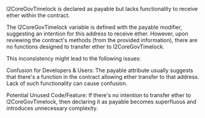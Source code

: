 l2CoreGovTimelock is declared as payable but lacks functionality to receive ether within the contract.

The l2CoreGovTimelock variable is defined with the payable modifier, suggesting an intention for this address to receive ether. However, upon reviewing the contract's methods (from the provided information), there are no functions designed to transfer ether to l2CoreGovTimelock.

This inconsistency might lead to the following issues:

Confusion for Developers & Users: The payable attribute usually suggests that there's a function in the contract allowing ether transfer to that address. Lack of such functionality can cause confusion.

Potential Unused Code/Feature: If there's no intention to transfer ether to l2CoreGovTimelock, then declaring it as payable becomes superfluous and introduces unnecessary complexity.

